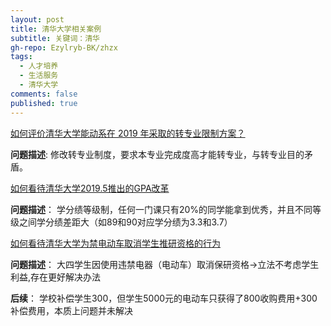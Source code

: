 ```yaml
---
layout: post
title: 清华大学相关案例
subtitle: 关键词：清华
gh-repo: Ezylryb-BK/zhzx
tags:
  - 人才培养
  - 生活服务
  - 清华大学
comments: false
published: true
---
```


[如何评价清华大学能动系在 2019 年采取的转专业限制方案？](https://www.zhihu.com/question/323193792/answer/674774820)

**问题描述**: 
修改转专业制度，要求本专业完成度高才能转专业，与转专业目的矛盾。

[如何看待清华大学2019.5推出的GPA改革](https://www.zhihu.com/question/323942833/answer/680824453)

**问题描述**：
学分绩等级制，任何一门课只有20%的同学能拿到优秀，并且不同等级之间学分绩差距大（如89和90对应学分绩为3.3和3.7）

[如何看待清华大学为禁电动车取消学生推研资格的行为](https://www.zhihu.com/question/65506515/answer/232136371)

**问题描述**：
大四学生因使用违禁电器（电动车）取消保研资格->立法不考虑学生利益,存在更好解决办法

**后续**：
学校补偿学生300，但学生5000元的电动车只获得了800收购费用+300补偿费用，本质上问题并未解决
